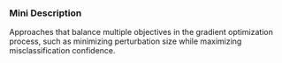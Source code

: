 ### Mini Description

Approaches that balance multiple objectives in the gradient optimization process, such as minimizing perturbation size while maximizing misclassification confidence.
